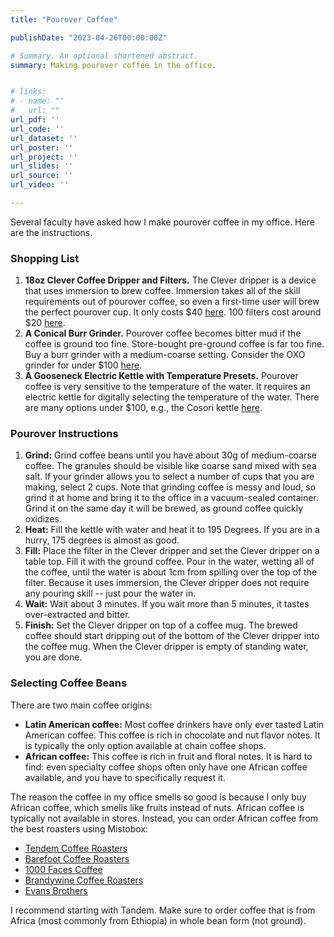 ```yaml
---
title: "Pourover Coffee"

publishDate: "2023-04-26T00:00:00Z"

# Summary. An optional shortened abstract.
summary: Making pourover coffee in the office.


# links:
# - name: ""
#   url: ""
url_pdf: ''
url_code: ''
url_dataset: ''
url_poster: ''
url_project: ''
url_slides: ''
url_source: ''
url_video: ''

---
```


Several faculty have asked how I make pourover coffee in my office. Here are the instructions.

### Shopping List

1. **18oz Clever Coffee Dripper and Filters.** The Clever dripper is a device that uses immersion to brew coffee. Immersion takes all of the skill requirements out of pourover coffee, so even a first-time user will brew the perfect pourover cup. It only costs $40 [here](https://www.amazon.com/dp/B081GQQ7NH/). 100 filters cost around $20 [here](https://www.amazon.com/Coffee-Filters-Designed-Clever-Dripper/dp/B07RV48L1W/). 
2. **A Conical Burr Grinder.** Pourover coffee becomes bitter mud if the coffee is ground too fine. Store-bought pre-ground coffee is far too fine. Buy a burr grinder with a medium-coarse setting. Consider the OXO grinder for under $100 [here](https://www.amazon.com/OXO-BREW-Conical-Coffee-Grinder/dp/B07CSKGLMM/).
3. **A Gooseneck Electric Kettle with Temperature Presets.** Pourover coffee is very sensitive to the temperature of the water. It requires an electric kettle for digitally selecting the temperature of the water. There are many options under $100, e.g., the Cosori kettle [here](https://www.amazon.com/COSORI-Electric-Gooseneck-Variable-Stainless/dp/B07T1CH2HH/).


### Pourover Instructions

1. **Grind:** Grind coffee beans until you have about 30g of medium-coarse coffee. The granules should be visible like coarse sand mixed with sea salt. If your grinder allows you to select a number of cups that you are making, select 2 cups. Note that grinding coffee is messy and loud, so grind it at home and bring it to the office in a vacuum-sealed container. Grind it on the same day it will be brewed, as ground coffee quickly oxidizes.
2. **Heat:** Fill the kettle with water and heat it to 195 Degrees. If you are in a hurry, 175 degrees is almost as good. 
3. **Fill:** Place the filter in the Clever dripper and set the Clever dripper on a table top. Fill it with the ground coffee. Pour in the water, wetting all of the coffee, until the water is about 1cm from spilling over the top of the filter. Because it uses immersion, the Clever dripper does not require any pouring skill -- just pour the water in.
4. **Wait:** Wait about 3 minutes. If you wait more than 5 minutes, it tastes over-extracted and bitter.
5. **Finish:** Set the Clever dripper on top of a coffee mug. The brewed coffee should start dripping out of the bottom of the Clever dripper into the coffee mug. When the Clever dripper is empty of standing water, you are done.




### Selecting Coffee Beans

There are two main coffee origins:

- **Latin American coffee:** Most coffee drinkers have only ever tasted Latin American coffee. This coffee is rich in chocolate and nut flavor notes. It is typically the only option available at chain coffee shops. 
- **African coffee:** This coffee is rich in fruit and floral notes. It is hard to find: even specialty coffee shops often only have one African coffee available, and you have to specifically request it.

The reason the coffee in my office smells so good is because I only buy African coffee, which smells like fruits instead of nuts. African coffee is typically not available in stores. Instead, you can order African coffee from the best roasters using Mistobox:

- [Tendem Coffee Roasters](https://www.mistobox.com/roaster-name/tandem-coffee-roasters)
- [Barefoot Coffee Roasters](https://www.mistobox.com/roaster-name/barefoot-coffee-roasters)
- [1000 Faces Coffee](https://www.mistobox.com/roaster-name/1000-faces)
- [Brandywine Coffee Roasters](https://www.mistobox.com/roaster-name/brandywine-coffee-roasters)
- [Evans Brothers](https://www.mistobox.com/roaster-name/evans-brothers-coffee-roasters)

I recommend starting with Tandem. Make sure to order coffee that is from Africa (most commonly from Ethiopia) in whole bean form (not ground).

